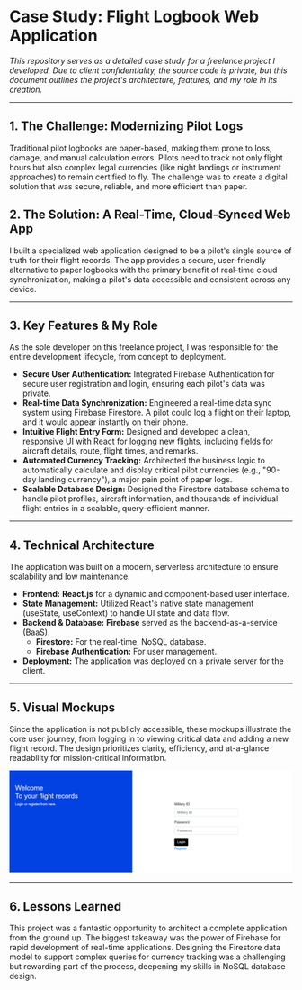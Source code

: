 # Case Study: Flight Logbook Web Application

_This repository serves as a detailed case study for a freelance project I developed. Due to client confidentiality, the source code is private, but this document outlines the project's architecture, features, and my role in its creation._

---

## 1. The Challenge: Modernizing Pilot Logs

Traditional pilot logbooks are paper-based, making them prone to loss, damage, and manual calculation errors. Pilots need to track not only flight hours but also complex legal currencies (like night landings or instrument approaches) to remain certified to fly. The challenge was to create a digital solution that was secure, reliable, and more efficient than paper.

## 2. The Solution: A Real-Time, Cloud-Synced Web App

I built a specialized web application designed to be a pilot's single source of truth for their flight records. The app provides a secure, user-friendly alternative to paper logbooks with the primary benefit of real-time cloud synchronization, making a pilot's data accessible and consistent across any device.

---

## 3. Key Features & My Role

As the sole developer on this freelance project, I was responsible for the entire development lifecycle, from concept to deployment.

*   **Secure User Authentication:** Integrated Firebase Authentication for secure user registration and login, ensuring each pilot's data was private.
*   **Real-time Data Synchronization:** Engineered a real-time data sync system using Firebase Firestore. A pilot could log a flight on their laptop, and it would appear instantly on their phone.
*   **Intuitive Flight Entry Form:** Designed and developed a clean, responsive UI with React for logging new flights, including fields for aircraft details, route, flight times, and remarks.
*   **Automated Currency Tracking:** Architected the business logic to automatically calculate and display critical pilot currencies (e.g., "90-day landing currency"), a major pain point of paper logs.
*   **Scalable Database Design:** Designed the Firestore database schema to handle pilot profiles, aircraft information, and thousands of individual flight entries in a scalable, query-efficient manner.

---

## 4. Technical Architecture

The application was built on a modern, serverless architecture to ensure scalability and low maintenance.

*   **Frontend:** **React.js** for a dynamic and component-based user interface.
*   **State Management:** Utilized React's native state management (useState, useContext) to handle UI state and data flow.
*   **Backend & Database:** **Firebase** served as the backend-as-a-service (BaaS).
    *   **Firestore:** For the real-time, NoSQL database.
    *   **Firebase Authentication:** For user management.
*   **Deployment:** The application was deployed on a private server for the client.

---

## 5. Visual Mockups

Since the application is not publicly accessible, these mockups illustrate the core user journey, from logging in to viewing critical data and adding a new flight record. The design prioritizes clarity, efficiency, and at-a-glance readability for mission-critical information.

![Flight Logbook App Mockups](flight-logbook-mockups.png)

---

## 6. Lessons Learned

This project was a fantastic opportunity to architect a complete application from the ground up. The biggest takeaway was the power of Firebase for rapid development of real-time applications. Designing the Firestore data model to support complex queries for currency tracking was a challenging but rewarding part of the process, deepening my skills in NoSQL database design.
